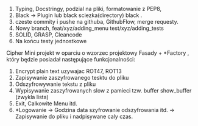 1. Typing, Docstringy, podzial na pliki, formatowanie z PEP8,
2. Black -> Plugin lub black sciezka(directory) black . 
3. czeste commity i pushe na githuba, GithubFlow, merge requesty. 
4. Nowy branch, feat/xyz/adding_menu test/xyz/adding_tests
5. SOLID, GRASP, Cleancode
6. Na końcu testy jednostkowe

Cipher Mini projekt w oparciu o wzorzec projektowy Fasady + *Factory , który będzie posiadał następujące funkcjonalności:
1. Encrypt plain text uzywajac ROT47, ROT13 
2. Zapisywanie zaszyfrowanego tesktu do pliku 
3. Odszyfrowywanie tekstu z pliku 
4. Wypisywanie zaszyfrowanych slow z pamieci tzw. buffer show_buffer (zwykla lista)
5. Exit, Calkowite Menu itd. 
6. *Logowanie -> Godzina data szyfrowanie odszyfrowania itd. -> Zapisywanie do pliku i nadpisywane caly czas.

